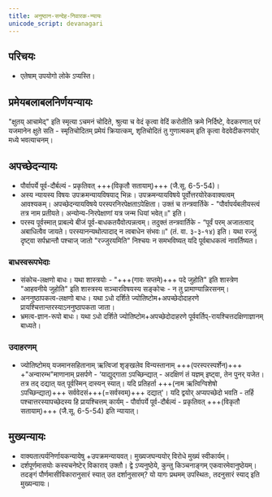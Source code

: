 ```yaml
---
title: अनुष्ठान-सन्देह-निवारक-न्यायः
unicode_script: devanagari
---
```


## परिचयः
- एतेषाम् उपयोगो लोके ऽप्यस्ति।

## प्रमेयबलाबलनिर्णयन्यायः 
"क्षुतय् आचामेद्" इति स्मृत्या ऽचमनं चोदिते, श्रुत्या च वेदं कृत्वा वेदिं करोतीति क्रमे निर्दिष्टे, वेदकरणात् परं यजमानेन क्षुते सति -  स्मृतिचोदितम् प्रमेयं क्रियात्कम्, शृतिचोदितं तु गुणात्मकम् इति कृत्वा वेदवेदीकरणयोर् मध्ये भवत्याचनम्।

## अपच्छेदन्यायः
- पौर्वापर्ये पूर्व-दौर्बल्यं - प्रकृतिवत् +++(विकृतौ सतायाम्)+++ (जै.सू. 6-5-54)।
- अस्य न्यायस्य विषयः उपक्रमन्यायविषयाद् भिन्नः। उपक्रमन्यायविषये पूर्वोत्तरयोरेकवाक्यत्वम् आवश्यकम्। अपच्छेदन्यायविषये परस्परनिरपेक्षताऽपेक्षिता। उक्तं च तन्त्रवार्तिके - "पौर्वापर्यबलीयस्त्वं तत्र नाम प्रतीयते। अन्योन्य-निरपेक्षाणां यत्र जन्म धियां भवेत्॥" इति।
- परस्य पूर्वस्मात् प्राबल्ये बीजं पूर्व-बाधकतयैवोत्पन्नत्वम्। तदुक्तं तन्त्रवार्तिके - “पूर्वं परम् अजातत्वाद् अबाधित्वैव जायते। परस्यानन्यथोत्पादाद् न त्वबाधेन संभवः॥" (तं. वा. ३-३-१४) इति। यथा रज्जुं दृष्ट्वा सर्पभ्रान्तौ पश्चाज् जातो "रज्जुरयमिति" निश्चयः न समभविष्यत् यदि पूर्वबाधकत्वं नावर्तिष्यत।

### बाधस्वरूपभेदाः
- संकोच-लक्षणो बाधः। यथा शास्त्रयोः - "+++(गावः सप्तमे)+++ पदे जुहोति" इति शास्त्रेण "आहवनीये जुहोति" इति शास्त्रस्य सञ्चारविषयस्य सङ्कोचः - न तु प्रामाण्यान्निरसनम्। 
- अननुष्ठापकत्व-लक्षणो बाधः। यथा ऽधो दर्शिते ज्योतिष्टोम+अपच्छेदोदाहरणे प्रायश्चित्तान्तरस्याऽननुष्ठापकता जाता। 
- भ्रमत्व-ज्ञान-रूपो बाधः। यथा ऽधो दर्शिते ज्योतिष्टोम+अपच्छेदोदाहरणे पूर्ववर्तिप्-रायश्चित्तदक्षिणाज्ञानम् बाध्यते।

### उदाहरणम्
- ज्योतिष्टोमय् यजमानसहितानाम् ऋत्विजां शृङ्खलेव विन्यस्तानाम् +++(परस्परस्पर्शेन)+++ +"अन्वारम्भ"माणानाम् प्रसर्पणे - ‘याद्युद्गाता ऽपच्छिन्द्यात् - अदक्षिणं तं यज्ञम् इष्ट्वा, तेन पुनर् यजेत। तत्र तद् दद्यात् यत् पूर्वस्मिन् दास्यन् स्यात्। यदि प्रतिहर्ता +++(नाम ऋत्विग्विशेषो ऽपच्छिन्द्यात्)+++ सर्ववेदसं+++(=सर्वस्वम्)+++ दद्यात्'। यदि द्वयोर् अप्यपच्छेदो भवति - तर्हि पश्चात्तरस्यापच्छेदस्य हि प्रायश्चित्तम् कार्यम् - पौर्वापर्ये पूर्व-दौर्बल्यं - प्रकृतिवत् +++(विकृतौ सतायाम्)+++ (जै.सू. 6-5-54) इति न्यायात्। 

## मुख्यन्यायः
- वाक्यतात्पर्यनिर्णायकन्यायेषु +उपक्रमन्यायवत्। मुख्यजघन्ययोर् विरोधे मुख्यं स्वीकार्यम्।
- दर्शपूर्णमासयोः कस्यचनेष्टेर् विकाराव् उक्तौ। द्वे ऽप्यनुष्ठेये, कुन्तु किञ्चनाङ्गम् एकवारमेवानुष्ठेयम्। तदङ्गं पौर्णमासीविकारानुसारं स्यात् उत दर्शानुसारम्? यो यागः प्रथमम् उपस्थितः, तदनुसारं स्याद् इति मुख्यन्यायः।